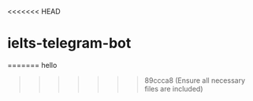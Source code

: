 <<<<<<< HEAD
# ielts-telegram-bot
=======
hello
>>>>>>> 89ccca8 (Ensure all necessary files are included)
